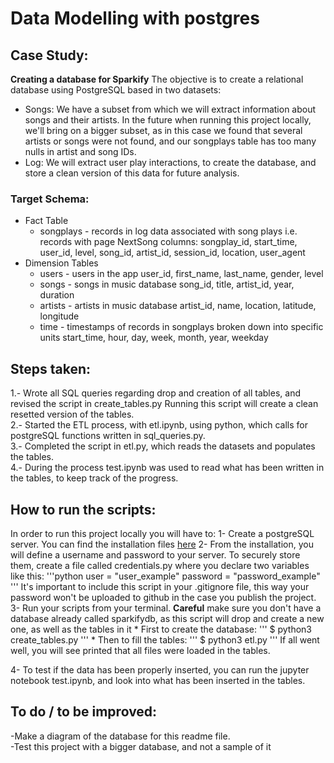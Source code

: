 # Data Modelling with postgres
## Case Study:
**Creating a database for Sparkify**
The objective is to create a relational database using PostgreSQL based in two datasets:
* Songs:
We have a subset from which we will extract information about songs and their artists.
In the future when running this project locally, we'll bring on a bigger subset, as in this case we found that several artists or songs were not found, and our songplays table has too many nulls in artist and song IDs. 
* Log:
We will extract user play interactions, to create the database, and store a clean version of this data for future analysis.

### Target Schema:
* Fact Table
    * songplays - records in log data associated with song plays i.e. records with page NextSong 
    columns: songplay_id, start_time, user_id, level, song_id, artist_id, session_id, location, user_agent
* Dimension Tables
    * users - users in the app
    user_id, first_name, last_name, gender, level
    * songs - songs in music database
    song_id, title, artist_id, year, duration
    * artists - artists in music database
    artist_id, name, location, latitude, longitude
    * time - timestamps of records in songplays broken down into specific units
    start_time, hour, day, week, month, year, weekday

## Steps taken:
1.- Wrote all SQL queries regarding drop and creation of all tables, and revised the script in create_tables.py Running this script will create a clean resetted version of the tables.   
2.- Started the ETL process, with etl.ipynb, using python, which calls for postgreSQL functions written in sql_queries.py.  
3.- Completed the script in etl.py, which reads the datasets and populates the tables.    
4.- During the process test.ipynb was used to read what has been written in the tables, to keep track of the progress.  

## How to run the scripts: 
In order to run this project locally you will have to: 
1- Create a postgreSQL server. You can find the installation files [here](https://www.postgresql.org/download/)
2- From the installation, you will define a username and password to your server. To securely store them, create a file called credentials.py where you declare two variables like this:
'''python
user = "user_example"
password = "password_example"
'''
It's important to include this script in your .gitignore file, this way your password won't be uploaded to github in the case you publish the project. 
3- Run your scripts from your terminal. **Careful** make sure you don't have a database already called sparkifydb, as this script will drop and create a new one, as well as the tables in it 
	* First to create the database: 
	'''
	$ python3 create_tables.py
	'''
	* Then to fill the tables:
	'''
	$ python3 etl.py
	'''
	If all went well, you will see printed that all files were loaded in the tables. 
	
4- To test if the data has been properly inserted, you can run the jupyter notebook test.ipynb, and look into what has been inserted in the tables. 


## To do / to be improved:
-Make a diagram of the database for this readme file.  
-Test this project with a bigger database, and not a sample of it



